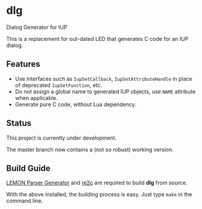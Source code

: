 # dlg

Dialog Generator for IUP

This is a replacement for out-dated LED that generates C code for an IUP dialog.

## Features

* Use interfaces such as `IupSetCallback`, `IupSetAttributeHandle` in place of deprecated `IupSetFunction`, etc.
* Do not assign a global name to generated IUP objects, use `NAME` attribute when applicable.
* Generate pure C code, without Lua dependency.

## Status

This project is currently under development.

The master branch now contains a (not so robust) working version.

## Build Guide

[LEMON Parser Generator](http://www.hwaci.com/sw/lemon/) and [re2c](http://re2c.org) are required to build **dlg** from source.

With the above installed, the building process is easy. Just type `make` in the command line.
